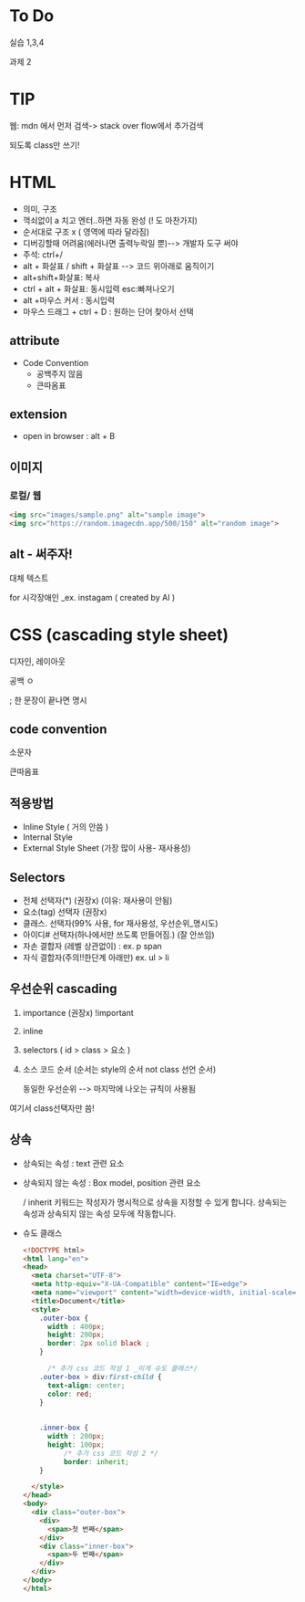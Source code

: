 # To Do

실습 1,3,4

과제 2



# TIP

웹: mdn 에서 먼저 검색-> stack over flow에서 추가검색

되도록 class만 쓰기!

#  HTML

* 의미, 구조
* 꺽쇠없이 a 치고 엔터..하면 자동 완성 (! 도 마찬가지)
* 순서대로 구조 x ( 영역에 따라 달라짐)
* 디버깅할때 어려움(에러나면 출력누락일 뿐)--> 개발자 도구 써야
* 주석: ctrl+/
* alt + 화살표 / shift + 화살표 --> 코드 위아래로 움직이기
* alt+shift+화살표: 복사
* ctrl + alt + 화살표: 동시입력 esc:빠져나오기
* alt +마우스 커서 : 동시입력
* 마우스 드래그 + ctrl + D : 원하는 단어 찾아서 선택

## attribute

* Code Convention 
  - 공백주지 않음  <meta charset="UTF-8">
  - 큰따옴표



## extension

* open in browser : alt + B



## 이미지

### 로컬/ 웹

```html
<img src="images/sample.png" alt="sample image">
<img src="https://random.imagecdn.app/500/150" alt="random image">
```

## alt - 써주자!

대체 텍스트

for 시각장애인  _ex. instagam ( created by AI )





# CSS (cascading style sheet)

디자인, 레이아웃

 공백 ㅇ

; 한 문장이 끝나면 명시

## code convention

소문자

큰따옴표

## 적용방법

* Inline Style ( 거의 안씀 )
* Internal Style
* External Style Sheet (가장 많이 사용- 재사용성)

## Selectors

* 전체  선택자(*) (권장x) (이유: 재사용이 안됨)
* 요소(tag) 선택자 (권장x)
* 클래스. 선택자(99% 사용, for 재사용성, 우선순위_명시도)
* 아이디# 선택자(하나에서만 쓰도록 만들어짐.) (잘 안쓰임)
* 자손 결합자 (레벨 상관없이) :  ex. p span
* 자식 결합자(주의!!한단계 아래만)   ex. ul > li

## 우선순위 cascading

1. importance (권장x) !important

2. inline

3. selectors ( id > class > 요소 )

4. 소스 코드 순서 (순서는 style의 순서 not class 선언 순서) 

   동일한 우선순위 --> 마지막에 나오는 규칙이 사용됨

여기서 class선택자만 씀!

## 상속

* 상속되는 속성 : text 관련 요소

* 상속되지 않는 속성 : Box model, position 관련 요소

  / inherit 키워드는 작성자가 명시적으로 상속을 지정할 수 있게 합니다. 상속되는 속성과 상속되지 않는 속성 모두에 작동합니다.

* 슈도 클래스

  ```html
  <!DOCTYPE html>
  <html lang="en">
  <head>
    <meta charset="UTF-8">
    <meta http-equiv="X-UA-Compatible" content="IE=edge">
    <meta name="viewport" content="width=device-width, initial-scale=1.0">
    <title>Document</title>
    <style>
      .outer-box {
        width : 400px;
        height: 200px;
        border: 2px solid black ;
      }
  
  		/* 추가 css 코드 작성 1 _이게 슈도 클래스*/
      .outer-box > div:first-child {   
        text-align: center;
        color: red;
      }
  		
      
      .inner-box {
        width : 200px;
        height: 100px;
  			/* 추가 css 코드 작성 2 */
  			border: inherit;
      }
  
    </style>
  </head>
  <body>
    <div class="outer-box">
      <div>
        <span>첫 번째</span>
      </div>
      <div class="inner-box">
        <span>두 번째</span>
      </div>
    </div>
  </body>
  </html>
  ```

  